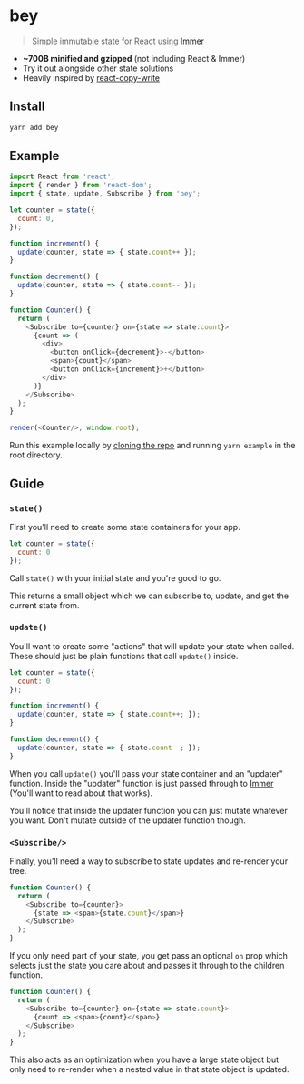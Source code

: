 # bey

> Simple immutable state for React using [Immer](https://github.com/mweststrate/immer)

- **~700B minified and gzipped** (not including React & Immer)
- Try it out alongside other state solutions
- Heavily inspired by [react-copy-write](https://github.com/aweary/react-copy-write)

## Install

```sh
yarn add bey
```

## Example

```js
import React from 'react';
import { render } from 'react-dom';
import { state, update, Subscribe } from 'bey';

let counter = state({
  count: 0,
});

function increment() {
  update(counter, state => { state.count++ });
}

function decrement() {
  update(counter, state => { state.count-- });
}

function Counter() {
  return (
    <Subscribe to={counter} on={state => state.count}>
      {count => (
        <div>
          <button onClick={decrement}>-</button>
          <span>{count}</span>
          <button onClick={increment}>+</button>
        </div>
      )}
    </Subscribe>
  );
}

render(<Counter/>, window.root);
```

Run this example locally by [cloning the repo](https://help.github.com/articles/cloning-a-repository/)
and running `yarn example` in the root directory.

## Guide

### `state()`

First you'll need to create some state containers for your app.

```js
let counter = state({
  count: 0
});
```

Call `state()` with your initial state and you're good to go.

This returns a small object which we can subscribe to, update, and get
the current state from.

### `update()`

You'll want to create some "actions" that will update your state when
called. These should just be plain functions that call `update()` inside.

```js
let counter = state({
  count: 0
});

function increment() {
  update(counter, state => { state.count++; });
}

function decrement() {
  update(counter, state => { state.count--; });
}
```

When you call `update()` you'll pass your state container and an "updater"
function. Inside the "updater" function is just passed through to
[Immer](https://github.com/mweststrate/immer) (You'll want to read about that
works).

You'll notice that inside the updater function you can just mutate whatever you
want. Don't mutate outside of the updater function though.

### `<Subscribe/>`

Finally, you'll need a way to subscribe to state updates and re-render your
tree.

```js
function Counter() {
  return (
    <Subscribe to={counter}>
      {state => <span>{state.count}</span>}
    </Subscribe>
  );
}
```

If you only need part of your state, you get pass an optional `on` prop which
selects just the state you care about and passes it through to the children
function.

```js
function Counter() {
  return (
    <Subscribe to={counter} on={state => state.count}>
      {count => <span>{count}</span>}
    </Subscribe>
  );
}
```

This also acts as an optimization when you have a large state object but only
need to re-render when a nested value in that state object is updated.
